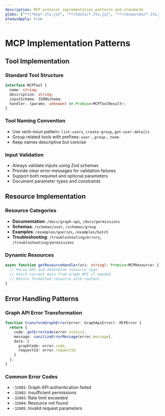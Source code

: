 ```yaml
---
description: MCP protocol implementation patterns and standards
globs: ["**/*mcp*.{ts,js}", "**/tools/*.{ts,js}", "**/resources/*.{ts,js}"]
alwaysApply: true
---
```


# MCP Implementation Patterns

## Tool Implementation

### Standard Tool Structure
```typescript
interface MCPTool {
  name: string;
  description: string;
  inputSchema: JSONSchema;
  handler: (params: unknown) => Promise<MCPToolResult>;
}
```

### Tool Naming Convention
- Use verb-noun pattern: `list-users`, `create-group`, `get-user-details`
- Group related tools with prefixes: `user-`, `group-`, `team-`
- Keep names descriptive but concise

### Input Validation
- Always validate inputs using Zod schemas
- Provide clear error messages for validation failures
- Support both required and optional parameters
- Document parameter types and constraints

## Resource Implementation

### Resource Categories
- **Documentation**: `/docs/graph-api`, `/docs/permissions`
- **Schemas**: `/schemas/user`, `/schemas/group`
- **Examples**: `/examples/queries`, `/examples/batch`
- **Troubleshooting**: `/troubleshooting/errors`, `/troubleshooting/permissions`

### Dynamic Resources
```typescript
async function getResourceHandler(uri: string): Promise<MCPResource> {
  // Parse URI and determine resource type
  // Fetch current data from Graph API if needed
  // Return formatted resource with content
}
```

## Error Handling Patterns

### Graph API Error Transformation
```typescript
function transformGraphError(error: GraphApiError): MCPError {
  return {
    code: getErrorCode(error.status),
    message: sanitizeErrorMessage(error.message),
    data: {
      graphCode: error.code,
      requestId: error.requestId
    }
  };
}
```

### Common Error Codes
- `-32001`: Graph API authentication failed
- `-32002`: Insufficient permissions
- `-32003`: Rate limit exceeded
- `-32004`: Resource not found
- `-32005`: Invalid request parameters